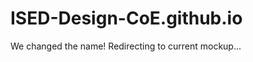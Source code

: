 # ISED-Design-CoE.github.io
We changed the name! Redirecting to current mockup...
<script>
  document.location = "/NCLL"
</script>
